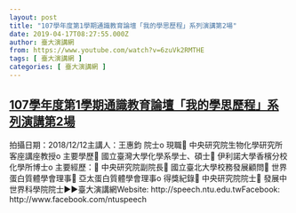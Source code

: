 ```yaml
---
layout: post
title: "107學年度第1學期通識教育論壇「我的學思歷程」系列演講第2場"
date: 2019-04-17T08:27:55.000Z
author: 臺大演講網
from: https://www.youtube.com/watch?v=6zuVk2RMTHE
tags: [ 臺大演講網 ]
categories: [ 臺大演講網 ]
---
```

<!--1555489675000-->
[107學年度第1學期通識教育論壇「我的學思歷程」系列演講第2場](https://www.youtube.com/watch?v=6zuVk2RMTHE)
------

<div>
拍攝日期：2018/12/12主講人：王惠鈞 院士o 現職 中央研究院生物化學研究所客座講座教授o 主要學歷 國立臺灣大學化學系學士、碩士 伊利諾大學香檳分校化學所博士o 主要經歷： 中央研究院副院長 國立臺北大學校務發展顧問 世界蛋白質體學會理事 亞太蛋白質體學會理事o 得獎紀錄 中央研究院院士 發展中世界科學院院士►►臺大演講網Website: http://speech.ntu.edu.twFacebook: http://www.facebook.com/ntuspeech
</div>
